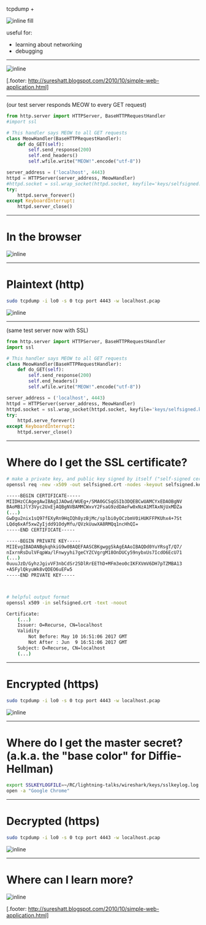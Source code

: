 tcpdump +

![inline fill](images/wireshark-logo.png)

useful for:

- learning about networking
- debugging

---

![inline](images/client-server-communication.gif)

[.footer: http://sureshatt.blogspot.com/2010/10/simple-web-application.html]

---

(our test server responds MEOW to every GET request)

```python
from http.server import HTTPServer, BaseHTTPRequestHandler
#import ssl

# This handler says MEOW to all GET requests
class MeowHandler(BaseHTTPRequestHandler):
    def do_GET(self):
        self.send_response(200)
        self.end_headers()
        self.wfile.write("MEOW!".encode("utf-8"))

server_address = ('localhost', 4443)
httpd = HTTPServer(server_address, MeowHandler)
#httpd.socket = ssl.wrap_socket(httpd.socket, keyfile='keys/selfsigned.key', certfile='keys/selfsigned.crt', server_side=True)
try:
    httpd.serve_forever()
except KeyboardInterrupt:
    httpd.server_close()
```

---

# In the browser

![inline](images/in-the-browser.png)

---

# Plaintext (http)

```bash
sudo tcpdump -i lo0 -s 0 tcp port 4443 -w localhost.pcap
```

![inline](images/localhost-http-wireshark.png)

---

(same test server now with SSL)

```python
from http.server import HTTPServer, BaseHTTPRequestHandler
import ssl

# This handler says MEOW to all GET requests
class MeowHandler(BaseHTTPRequestHandler):
    def do_GET(self):
        self.send_response(200)
        self.end_headers()
        self.wfile.write("MEOW!".encode("utf-8"))

server_address = ('localhost', 4443)
httpd = HTTPServer(server_address, MeowHandler)
httpd.socket = ssl.wrap_socket(httpd.socket, keyfile='keys/selfsigned.key', certfile='keys/selfsigned.crt', server_side=True)
try:
    httpd.serve_forever()
except KeyboardInterrupt:
    httpd.server_close()
```

---

# Where do I get the SSL certificate?

```bash
# make a private key, and public key signed by itself ("self-signed certificate")
openssl req -new -x509 -out selfsigned.crt -nodes -keyout selfsigned.key -subj /O=Recurse/CN=localhost

-----BEGIN CERTIFICATE-----
MIIDHzCCAgegAwIBAgIJAOwd/WUEg+/SMA0GCSqGSIb3DQEBCwUAMCYxEDAOBgNV
BAoMB1JlY3Vyc2UxEjAQBgNVBAMMCWxvY2FsaG9zdDAeFw0xNzA1MTAxNjUxMDZa
(...)
GwDgu2nix1sQ97fEXyRn9HqIQh8yzBjMc/splbi0yOCzbmV0iHUKFFPKUhx4+7St
LQdq6xAf5xwZyIjdd91OdyMfu/QVzkUuwXA8RMQq1ncHhQI=
-----END CERTIFICATE-----

-----BEGIN PRIVATE KEY-----
MIIEvgIBADANBgkqhkiG9w0BAQEFAASCBKgwggSkAgEAAoIBAQDd0YuYRsgT/Q7/
nIxrnRsDulVFqpWa/lFnwyyhi7geCYZCVgrgM18OnDUCy59nybxUs7IcdO6EcU71
(...)
0uuuJzD/GyhzJgivVF3nbCdSr25DlRrEEThD+MFm3eo0cIKFXVmV6DH7pTZMBA13
+A5FylQkyuWk8vQDEO6uEFw5
-----END PRIVATE KEY-----



# helpful output format
openssl x509 -in selfsigned.crt -text -noout

Certificate:
    (...)
    Issuer: O=Recurse, CN=localhost
    Validity
        Not Before: May 10 16:51:06 2017 GMT
        Not After : Jun  9 16:51:06 2017 GMT
    Subject: O=Recurse, CN=localhost
    (...)
```

---

# Encrypted (https)

```bash
sudo tcpdump -i lo0 -s 0 tcp port 4443 -w localhost.pcap
```

![inline](images/localhost-https-wireshark.png)

---

# Where do I get the master secret? (a.k.a. the "base color" for Diffie-Hellman)

```bash
export SSLKEYLOGFILE=~/RC/lightning-talks/wireshark/keys/sslkeylog.log
open -a "Google Chrome"
```

---

# Decrypted (https)

```bash
sudo tcpdump -i lo0 -s 0 tcp port 4443 -w localhost.pcap
```

![inline](images/localhost-decrypted-https-wireshark.png)

---

# Where can I learn more?

![inline](images/client-server-communication.gif)

[.footer: http://sureshatt.blogspot.com/2010/10/simple-web-application.html]
